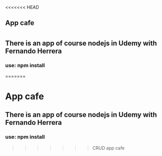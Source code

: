<<<<<<< HEAD
## App cafe 

#

## There is an app of course nodejs in Udemy with Fernando Herrera
### use:  npm install
=======
# App cafe

## There is an app of course nodejs in Udemy with Fernando Herrera

### use: npm install
>>>>>>> CRUD app cafe
